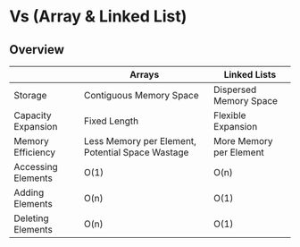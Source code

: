 # Vs (Array & Linked List)

## Overview

|                    | Arrays                    | Linked Lists             |
|--------------------|---------------------------|--------------------------|
| Storage            | Contiguous Memory Space    | Dispersed Memory Space    |
| Capacity Expansion | Fixed Length               | Flexible Expansion        |
| Memory Efficiency  | Less Memory per Element, Potential Space Wastage | More Memory per Element |
| Accessing Elements | O(1)                       | O(n)                      |
| Adding Elements    | O(n)                       | O(1)                      |
| Deleting Elements  | O(n)                       | O(1)                      |
